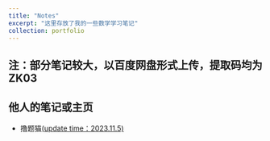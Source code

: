 ```yaml
---
title: "Notes"
excerpt: "这里存放了我的一些数学学习笔记"
collection: portfolio
---
```


## **注**：部分笔记较大，以百度网盘形式上传，提取码均为**ZK03**

## 他人的笔记或主页

* 撸题猫[(update time：2023.11.5)](https://lovepde.life/files/高等代数题型总结.pdf)

<!--
## **注**：部分手写笔记较大，以百度网盘形式上传，提取码均为**ZK03**

### 省身班部分试题解答

- [(更新日期：2023.06)](https://mmkaymath.github.io/KaiZhu.github.io/file/SSsolution.pdf)

### 分析与偏微分方程

- #### 数学分析

  - 南开大学数学分析习题解答[上册](https://pan.baidu.com/s/17DFRMqjn0N00Tk0bH1X-2Q?pwd=ZK03)、[中册](https://pan.baidu.com/s/1qenPOW_thbrzw6P9LWefmg)、[下册](https://pan.baidu.com/s/1jOmbMCFSsdwjYF6ZzQcsyA)

  - 数学分析学习笔记[(更新日期：2022.04)](https://pan.baidu.com/s/1ZWqxaqZbPaLPCO06eQJyBw)

  - 数学分析Notes[(更新日期：2023.05)](https://mmkaymath.github.io/KaiZhu.github.io/file/MAnotes.pdf)

  - 李军老师数分I补充题部分解答[(更新日期：2022.03)](https://mmkaymath.github.io/KaiZhu.github.io/file/nkusolution.pdf)

  - 2022竞赛讨论班报告[(数学分析中的"升高维度")](https://mmkaymath.github.io/KaiZhu.github.io/file/20231016TeX.pdf)，[(Slides)](https://mmkaymath.github.io/KaiZhu.github.io/file/20231016talk.pdf)

- #### 复变函数

  - [(开专复变函数课后习题部分解答)](https://pan.baidu.com/s/1ypRoRyzd1f6YjoUYhenPkw)

- #### 常微分方程(ODE)

  - [(考前突击抄书笔记)](https://pan.baidu.com/s/1XY1Z94A2-UdBOZ6I7vCpIA)

- #### 实变函数

  - [(部分习题整理)]()
  - [(考前突击抄书笔记)]()

- #### 偏微分方程(PDE)

  - 2023秋PDE课程笔记与作业
    - Wave equations, [Review 1](https://mmkaymath.github.io/KaiZhu.github.io/file/review1PDE.pdf),[Exercise 1](https://mmkaymath.github.io/KaiZhu.github.io/file/exercise1PDE.pdf)
    - Heat equations,[Exercise 2](https://mmkaymath.github.io/KaiZhu.github.io/file/exercise2PDE.pdf)
    - Fourier Analysis,[Exercise 3](https://mmkaymath.github.io/KaiZhu.github.io/file/exercise3PDE.pdf)
    - Harmonic equations,[Midterm task](https://mmkaymath.github.io/KaiZhu.github.io/file/2023PDEmidterm.pdf)
    - Distributions,[Exercise 5](https://mmkaymath.github.io/KaiZhu.github.io/file/exercise5PDE.pdf)
  - 二阶椭圆偏微分方程暑期学校 [笔记](https://pan.baidu.com/s/11QvCHPCazdI9djoTVcUOEg?pwd=ZK03)

- #### 动力系统

  - 2023秋课程~~不忠实的~~记录笔记


### 代数与数论

- #### 高等代数

  - 2022年秋高等代数考前辅导[第一次](https://mmkaymath.github.io/KaiZhu.github.io/file/first.pdf)、[第二次](https://mmkaymath.github.io/KaiZhu.github.io/file/second.pdf)

  - 高等代数学习笔记[(更新日期：2022.04)](https://pan.baidu.com/s/187e6-L6bnUN7djBno5Af3Q?pwd=ZK03)


- #### 抽象代数/Galois理论

  - [(更新日期：2023.06)](https://mmkaymath.github.io/KaiZhu.github.io/file/AA.pdf)

- #### 解析数论

  - 2023秋课程作业[Homework 1](https://mmkaymath.github.io/KaiZhu.github.io/file/first.pdf)
  - 2023秋课程~~不忠实的~~记录笔记
    
- #### 交换代数
  - 2023春结课论文[轨道陈类](https://mmkaymath.github.io/KaiZhu2003.github.io/files/交换代数期末论文.pdf)

- #### 代数几何


  - 2023秋基础代数几何


### 几何与拓扑

- #### 点集拓扑

  - Baby Rudin 基础拓扑抄书笔记[(年轻学不懂点集拓扑)](https://pan.baidu.com/s/1hducKWV5PHeRPShzXfDqrA)
  - [(张德学一般拓扑学基础部分解答)](https://mmkaymath.github.io/KaiZhu.github.io/file/ZDXSol.pdf)


- #### 代数拓扑

  - Notes[(更新日期：2023.05)](https://pan.baidu.com/s/16mOcojPRfOTrF4A9Tw_Aqg)
  - 2023.7.3讨论班报告[(Bott Tu第一章部分)](https://mmkaymath.github.io/KaiZhu.github.io/file/7.3AT.pdf)，[(视频录屏)](https://www.bilibili.com/video/BV1qV4y1a7au/?spm_id_from=333.999.0.0&vd_source=074d22bcdc0bdf783f06b409b49b4bd1)

- #### 微分拓扑


  - 2023讨论班讲稿
  - 微分流形题选[(更新日期：2023.10)](https://mmkaymath.github.io/KaiZhu.github.io/file/2023DMexer.pdf)



- #### 黎曼几何

  - 一些做过的题目[(更新日期：2023.05)](https://pan.baidu.com/s/1xN8xZa3vrl0M1kMGMrpUIg)
  - John Lee阅读Notes[(更新日期：2023.08)](https://mmkaymath.github.io/KaiZhu.github.io/file/rgsol.pdf)

- #### 复几何

  -  Notes[(基于2022,2023BICMR)](https://mmkaymath.github.io/KaiZhu.github.io/file/cgnotes.pdf)

- #### 辛几何

  - Solutions to da Silva
  - 切触动力系统报告手稿[(2023.11.30)](https://mmkaymath.github.io/KaiZhu.github.io/file/contactdynamic.pdf)

- #### 几何分析

  - GH收敛Notes[(基于江文帅老师短期课程)](https://mmkaymath.github.io/KaiZhu.github.io/file/GAnotes.pdf)

- #### 几何群论
-->